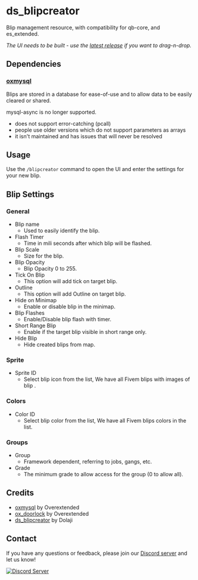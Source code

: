 # ds_blipcreator

Blip management resource, with compatibility for qb-core, and es_extended.

_The UI needs to be built - use the [latest release](https://github.com/dolaji-op/ds_blipcreator/releases/latest/download/ds_blipcreator.zip) if you want to drag-n-drop._

## Dependencies

### [oxmysql](https://github.com/overextended/oxmysql)

Blips are stored in a database for ease-of-use and to allow data to be easily cleared or shared.

mysql-async is no longer supported.
  - does not support error-catching (pcall)
  - people use older versions which do not support parameters as arrays
  - it isn't maintained and has issues that will never be resolved

## Usage

Use the `/blipcreator` command to open the UI and enter the settings for your new blip.

## Blip Settings

### General

- Blip name
  - Used to easily identify the blip.
- Flash Timer
  - Time in mili seconds after which blip will be flashed.
- Blip Scale
  - Size for the blip.
- Blip Opacity
  - Blip Opacity 0 to 255.
- Tick On Blip
  - This option will add tick on target blip.
- Outline
  - This option will add Outline on target blip.
- Hide on Minimap
  - Enable or disable blip in the minimap.
- Blip Flashes
  - Enable/Disable blip flash with timer.
- Short Range Blip
  - Enable if the target blip visible in short range only.
- Hide Blip
  - Hide created blips from map.

### Sprite

- Sprite ID
  - Select blip icon from the list, We have all Fivem blips with images of blip .

### Colors

- Color ID
  - Select blip color from the list, We have all Fivem blips colors in the list.

### Groups

- Group
  - Framework dependent, referring to jobs, gangs, etc.
- Grade
  - The minimum grade to allow access for the group (0 to allow all).

## Credits

- [oxmysql](https://github.com/overextended/oxmysql) by Overextended
- [ox_doorlock](https://github.com/overextended/ox_doorlock) by Overextended
- [ds_blipcreator](https://github.com/dolaji-op/ds_blipcreator) by Dolaji

## Contact

If you have any questions or feedback, please join our [Discord server](https://discord.gg/dolaji-s-scripts-952174929518936114) and let us know!

[![Discord Server](https://img.shields.io/discord/123456789012345678?color=7289DA&label=Discord&logo=discord&logoColor=ffffff)](https://discord.gg/dolaji-s-scripts-952174929518936114)
